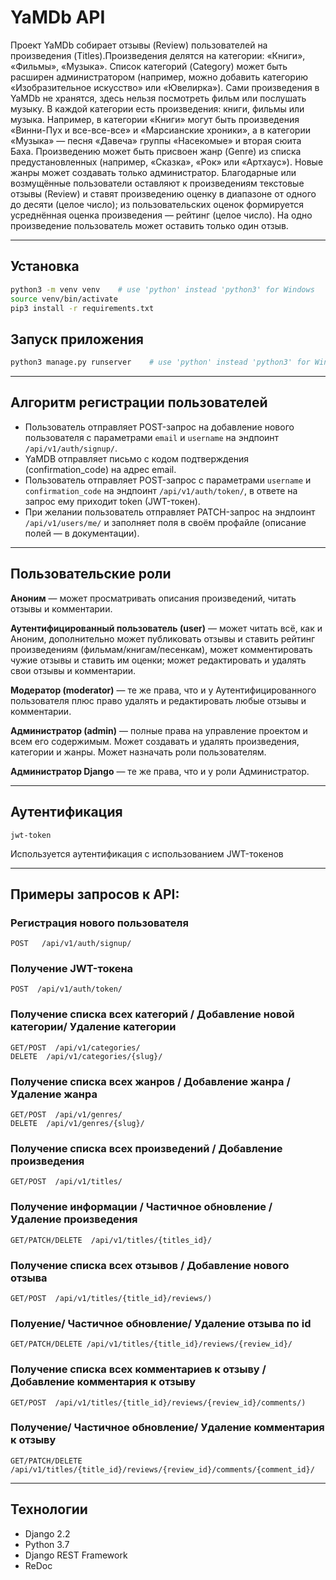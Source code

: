# YaMDb API

Проект YaMDb собирает отзывы (Review) пользователей на произведения (Titles).Произведения делятся на категории: «Книги», «Фильмы», «Музыка». Список категорий (Category) может быть расширен администратором (например, можно добавить категорию «Изобразительное искусство» или «Ювелирка»).
Сами произведения в YaMDb не хранятся, здесь нельзя посмотреть фильм или послушать музыку.
В каждой категории есть произведения: книги, фильмы или музыка. Например, в категории «Книги» могут быть произведения «Винни-Пух и все-все-все» и «Марсианские хроники», а в категории «Музыка» — песня «Давеча» группы «Насекомые» и вторая сюита Баха.
Произведению может быть присвоен жанр (Genre) из списка предустановленных (например, «Сказка», «Рок» или «Артхаус»). Новые жанры может создавать только администратор.
Благодарные или возмущённые пользователи оставляют к произведениям текстовые отзывы (Review) и ставят произведению оценку в диапазоне от одного до десяти (целое число); из пользовательских оценок формируется усреднённая оценка произведения — рейтинг (целое число). На одно произведение пользователь может оставить только один отзыв.

---
## Установка

```bash
python3 -m venv venv    # use 'python' instead 'python3' for Windows
source venv/bin/activate
pip3 install -r requirements.txt
```

## Запуск приложения

```bash
python3 manage.py runserver    # use 'python' instead 'python3' for Windows
```
---
## Алгоритм регистрации пользователей
- Пользователь отправляет POST-запрос на добавление нового пользователя с параметрами `email` и `username` на эндпоинт `/api/v1/auth/signup/`.
- YaMDB отправляет письмо с кодом подтверждения (confirmation_code) на адрес email.
- Пользователь отправляет POST-запрос с параметрами `username` и `confirmation_code` на эндпоинт `/api/v1/auth/token/`, в ответе на запрос ему приходит token (JWT-токен).
- При желании пользователь отправляет PATCH-запрос на эндпоинт `/api/v1/users/me/` и заполняет поля в своём профайле (описание полей — в документации).
---

## Пользовательские роли

**Аноним** — может просматривать описания произведений, читать отзывы и комментарии.

**Аутентифицированный пользователь (user)** — может читать всё, как и Аноним, дополнительно может публиковать отзывы и ставить рейтинг произведениям (фильмам/книгам/песенкам), может комментировать чужие отзывы и ставить им оценки; может редактировать и удалять свои отзывы и комментарии.

**Модератор (moderator)** — те же права, что и у Аутентифицированного пользователя плюс право удалять и редактировать любые отзывы и комментарии.

**Администратор (admin)** — полные права на управление проектом и всем его содержимым. Может создавать и удалять произведения, категории и жанры. Может назначать роли пользователям.

**Администратор Django** — те же права, что и у роли Администратор.

---

## Аутентификация
`jwt-token`

Используется аутентификация с использованием JWT-токенов

---

## Примеры запросов к API:

### Регистрация нового пользователя
```
POST   /api/v1/auth/signup/
```

### Получение JWT-токена
```
POST  /api/v1/auth/token/
```

### Получение списка всех категорий / Добавление новой категории/ Удаление категории
```
GET/POST  /api/v1/categories/
DELETE  /api/v1/categories/{slug}/
```

### Получение списка всех жанров / Добавление жанра / Удаление жанра
```
GET/POST  /api/v1/genres/
DELETE  /api/v1/genres/{slug}/
```

### Получение списка всех произведений / Добавление произведения 
```
GET/POST  /api/v1/titles/
```

### Получение информации / Частичное обновление / Удаление произведения
```
GET/PATCH/DELETE  /api/v1/titles/{titles_id}/
```

### Получение списка всех отзывов / Добавление нового отзыва
```
GET/POST  /api/v1/titles/{title_id}/reviews/)
```

### Полуение/ Частичное обновление/ Удаление отзыва по id
```
GET/PATCH/DELETE /api/v1/titles/{title_id}/reviews/{review_id}/
```

### Получение списка всех комментариев к отзыву / Добавление комментария к отзыву
```
GET/POST  /api/v1/titles/{title_id}/reviews/{review_id}/comments/)
```

### Получение/ Частичное обновление/ Удаление комментария к отзыву
```
GET/PATCH/DELETE  /api/v1/titles/{title_id}/reviews/{review_id}/comments/{comment_id}/
```

---
## Технологии
- Django 2.2
- Python 3.7
- Django REST Framework
- ReDoc